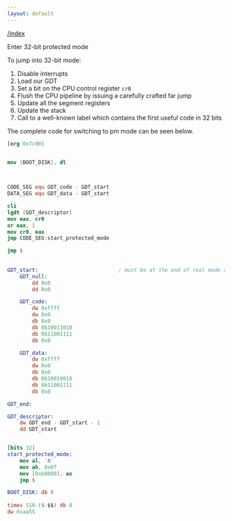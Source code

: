 ```yaml
---
layout: default
---
```


[/index](../bios.md)

Enter 32-bit protected mode

To jump into 32-bit mode:

1. Disable interrupts
2. Load our GDT
3. Set a bit on the CPU control register `cr0`
4. Flush the CPU pipeline by issuing a carefully crafted far jump
5. Update all the segment registers
6. Update the stack
7. Call to a well-known label which contains the first useful code in 32 bits

The complete code for switching to pm mode can be seen below.

```nasm
[org 0x7c00]                        
      

mov [BOOT_DISK], dl                 



CODE_SEG equ GDT_code - GDT_start
DATA_SEG equ GDT_data - GDT_start

cli
lgdt [GDT_descriptor]
mov eax, cr0
or eax, 1
mov cr0, eax
jmp CODE_SEG:start_protected_mode

jmp $
                                    
                                     
GDT_start:                          ; must be at the end of real mode code
    GDT_null:
        dd 0x0
        dd 0x0

    GDT_code:
        dw 0xffff
        dw 0x0
        db 0x0
        db 0b10011010
        db 0b11001111
        db 0x0

    GDT_data:
        dw 0xffff
        dw 0x0
        db 0x0
        db 0b10010010
        db 0b11001111
        db 0x0

GDT_end:

GDT_descriptor:
    dw GDT_end - GDT_start - 1
    dd GDT_start


[bits 32]
start_protected_mode:
    mov al, 'A'
    mov ah, 0x0f
    mov [0xb8000], ax
    jmp $

BOOT_DISK: db 0                                     
 
times 510-($-$$) db 0              
dw 0xaa55
```


